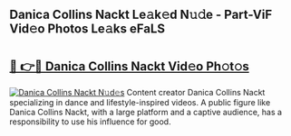 ## Danica Collins Nackt Le𝚊k𝚎d N𝚞𝚍e - Part-ViF Vid𝚎o Photos Le𝚊ks eFaLS

# <h2><a href="http://fb06ih.evod.top/?m=Danica+Collins+Nackt">🔗 👉🔴 Danica Collins Nackt Vid𝚎o Ph𝚘t𝚘s</a></h2>

[![Danica Collins Nackt N𝚞d𝚎s](https://i.imgur.com/8V9OHl7.gif)](http://fb06ih.evod.top/?m=Danica+Collins+Nackt)
Content creator Danica Collins Nackt specializing in dance and lifestyle-inspired videos. A public figure like Danica Collins Nackt, with a large platform and a captive audience, has a responsibility to use his influence for good. 
